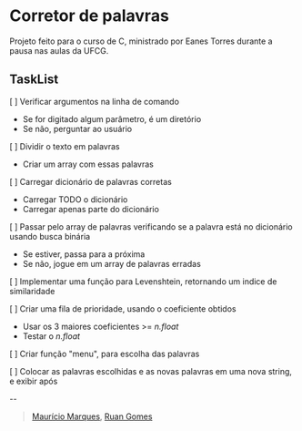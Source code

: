 # Corretor de palavras

Projeto feito para o curso de C, ministrado por Eanes Torres durante a pausa nas aulas da UFCG.

## **TaskList**

[ ] Verificar argumentos na linha de comando

* Se for digitado algum parâmetro, é um diretório
* Se não, perguntar ao usuário

[ ] Dividir o texto em palavras

* Criar um array com essas palavras

[ ] Carregar dicionário de palavras corretas

* Carregar TODO o dicionário
* Carregar apenas parte do dicionário

[ ] Passar pelo array de palavras verificando se a palavra está no dicionário usando busca binária

* Se estiver, passa para a próxima
* Se não, jogue em um array de palavras erradas

[ ] Implementar uma função para Levenshtein, retornando um indice de similaridade

[ ] Criar uma fila de prioridade, usando o coeficiente obtidos

* Usar os 3 maiores coeficientes >= *n.float*
* Testar o *n.float*

[ ] Criar função "menu", para escolha das palavras

[ ] Colocar as palavras escolhidas e as novas palavras em uma nova string, e exibir após

--

> [Maurício Marques](https://github.com/marques596), [Ruan Gomes](https://github.com/ruanGOA)


